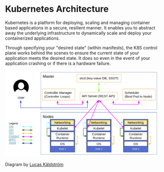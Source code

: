 # Kubernetes Architecture #

Kubernetes is a platform for deploying, scaling and managing container based applications in a secure, resilient manner.
It enables you to abstract away the underlying infrastructure to dynamically scale and deploy your containerized applications. 

Through specifying your "desired state" (within manifests), the K8S control plane works behind the scenes to ensure the current state of your application meets the desired state.  It does so even in the event of your application crashing or if there is a hardware failure.

![K8S Architecture from Kubernetes.io](./images/K8S-Architecture.png "K8S Architecture")

Diagram by [Lucas Käldström](https://docs.google.com/presentation/d/1Gp-2blk5WExI_QR59EUZdwfO2BWLJqa626mK2ej-huo/edit#slide=id.g1e639c415b_0_56)